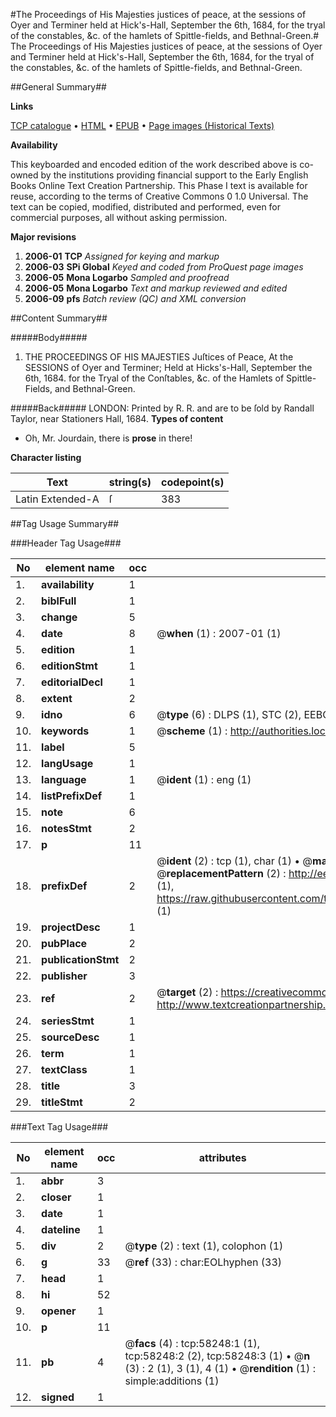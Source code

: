 #The Proceedings of His Majesties justices of peace, at the sessions of Oyer and Terminer held at Hick's-Hall, September the 6th, 1684, for the tryal of the constables, &c. of the hamlets of Spittle-fields, and Bethnal-Green.#
The Proceedings of His Majesties justices of peace, at the sessions of Oyer and Terminer held at Hick's-Hall, September the 6th, 1684, for the tryal of the constables, &c. of the hamlets of Spittle-fields, and Bethnal-Green.

##General Summary##

**Links**

[TCP catalogue](http://www.ota.ox.ac.uk/tcp/)  • 
[HTML](http://tei.it.ox.ac.uk/tcp/Texts-HTML/free/A55/A55948.html)  • 
[EPUB](http://tei.it.ox.ac.uk/tcp/Texts-EPUB/free/A55/A55948.epub) • 
[Page images (Historical Texts)](https://data.historicaltexts.jisc.ac.uk/view?pubId=eebo-12271130e&pageId=eebo-12271130e-58248-1)

**Availability**

This keyboarded and encoded edition of the
	       work described above is co-owned by the institutions
	       providing financial support to the Early English Books
	       Online Text Creation Partnership. This Phase I text is
	       available for reuse, according to the terms of Creative
	       Commons 0 1.0 Universal. The text can be copied,
	       modified, distributed and performed, even for
	       commercial purposes, all without asking permission.

**Major revisions**

1. __2006-01__ __TCP__ *Assigned for keying and markup*
1. __2006-03__ __SPi Global__ *Keyed and coded from ProQuest page images*
1. __2006-05__ __Mona Logarbo__ *Sampled and proofread*
1. __2006-05__ __Mona Logarbo__ *Text and markup reviewed and edited*
1. __2006-09__ __pfs__ *Batch review (QC) and XML conversion*

##Content Summary##

#####Body#####

1. THE PROCEEDINGS OF HIS MAJESTIES Juſtices of Peace, At the SESSIONS of Oyer and Terminer; Held at Hicks's-Hall, September the 6th, 1684. for the Tryal of the Conſtables, &c. of the Hamlets of Spittle-Fields, and Bethnal-Green.

#####Back#####
LONDON: Printed by R. R. and are to be ſold by Randall Taylor, near Stationers Hall, 1684.
**Types of content**

  * Oh, Mr. Jourdain, there is **prose** in there!

**Character listing**


|Text|string(s)|codepoint(s)|
|---|---|---|
|Latin Extended-A|ſ|383|

##Tag Usage Summary##

###Header Tag Usage###

|No|element name|occ|attributes|
|---|---|---|---|
|1.|__availability__|1||
|2.|__biblFull__|1||
|3.|__change__|5||
|4.|__date__|8| @__when__ (1) : 2007-01 (1)|
|5.|__edition__|1||
|6.|__editionStmt__|1||
|7.|__editorialDecl__|1||
|8.|__extent__|2||
|9.|__idno__|6| @__type__ (6) : DLPS (1), STC (2), EEBO-CITATION (1), OCLC (1), VID (1)|
|10.|__keywords__|1| @__scheme__ (1) : http://authorities.loc.gov/ (1)|
|11.|__label__|5||
|12.|__langUsage__|1||
|13.|__language__|1| @__ident__ (1) : eng (1)|
|14.|__listPrefixDef__|1||
|15.|__note__|6||
|16.|__notesStmt__|2||
|17.|__p__|11||
|18.|__prefixDef__|2| @__ident__ (2) : tcp (1), char (1)  •  @__matchPattern__ (2) : ([0-9\-]+):([0-9IVX]+) (1), (.+) (1)  •  @__replacementPattern__ (2) : http://eebo.chadwyck.com/downloadtiff?vid=$1&page=$2 (1), https://raw.githubusercontent.com/textcreationpartnership/Texts/master/tcpchars.xml#$1 (1)|
|19.|__projectDesc__|1||
|20.|__pubPlace__|2||
|21.|__publicationStmt__|2||
|22.|__publisher__|3||
|23.|__ref__|2| @__target__ (2) : https://creativecommons.org/publicdomain/zero/1.0/ (1), http://www.textcreationpartnership.org/docs/. (1)|
|24.|__seriesStmt__|1||
|25.|__sourceDesc__|1||
|26.|__term__|1||
|27.|__textClass__|1||
|28.|__title__|3||
|29.|__titleStmt__|2||


###Text Tag Usage###

|No|element name|occ|attributes|
|---|---|---|---|
|1.|__abbr__|3||
|2.|__closer__|1||
|3.|__date__|1||
|4.|__dateline__|1||
|5.|__div__|2| @__type__ (2) : text (1), colophon (1)|
|6.|__g__|33| @__ref__ (33) : char:EOLhyphen (33)|
|7.|__head__|1||
|8.|__hi__|52||
|9.|__opener__|1||
|10.|__p__|11||
|11.|__pb__|4| @__facs__ (4) : tcp:58248:1 (1), tcp:58248:2 (2), tcp:58248:3 (1)  •  @__n__ (3) : 2 (1), 3 (1), 4 (1)  •  @__rendition__ (1) : simple:additions (1)|
|12.|__signed__|1||
